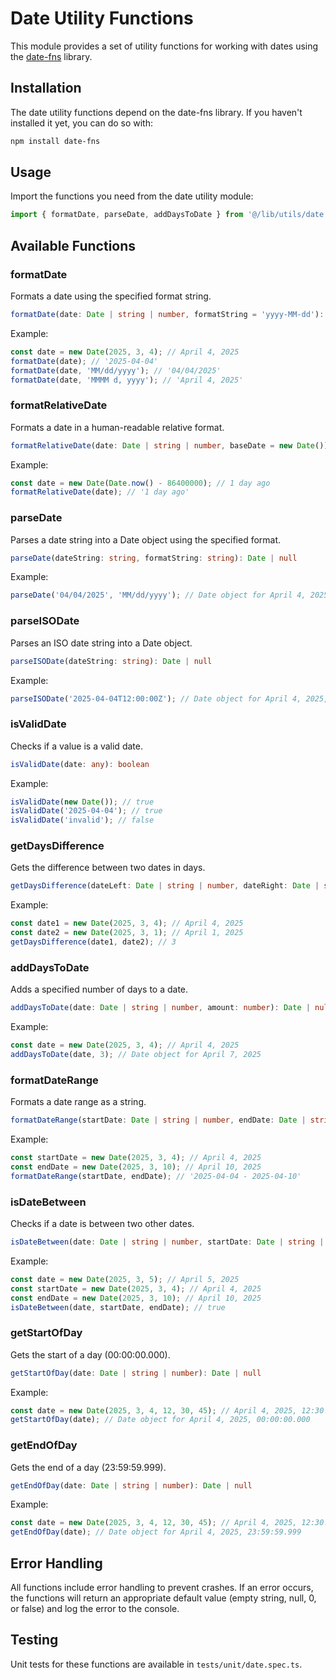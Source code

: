 # Date Utility Functions

This module provides a set of utility functions for working with dates using the [date-fns](https://date-fns.org/) library.

## Installation

The date utility functions depend on the date-fns library. If you haven't installed it yet, you can do so with:

```bash
npm install date-fns
```

## Usage

Import the functions you need from the date utility module:

```typescript
import { formatDate, parseDate, addDaysToDate } from '@/lib/utils/date';
```

## Available Functions

### formatDate

Formats a date using the specified format string.

```typescript
formatDate(date: Date | string | number, formatString = 'yyyy-MM-dd'): string
```

Example:

```typescript
const date = new Date(2025, 3, 4); // April 4, 2025
formatDate(date); // '2025-04-04'
formatDate(date, 'MM/dd/yyyy'); // '04/04/2025'
formatDate(date, 'MMMM d, yyyy'); // 'April 4, 2025'
```

### formatRelativeDate

Formats a date in a human-readable relative format.

```typescript
formatRelativeDate(date: Date | string | number, baseDate = new Date()): string
```

Example:

```typescript
const date = new Date(Date.now() - 86400000); // 1 day ago
formatRelativeDate(date); // '1 day ago'
```

### parseDate

Parses a date string into a Date object using the specified format.

```typescript
parseDate(dateString: string, formatString: string): Date | null
```

Example:

```typescript
parseDate('04/04/2025', 'MM/dd/yyyy'); // Date object for April 4, 2025
```

### parseISODate

Parses an ISO date string into a Date object.

```typescript
parseISODate(dateString: string): Date | null
```

Example:

```typescript
parseISODate('2025-04-04T12:00:00Z'); // Date object for April 4, 2025, 12:00:00 UTC
```

### isValidDate

Checks if a value is a valid date.

```typescript
isValidDate(date: any): boolean
```

Example:

```typescript
isValidDate(new Date()); // true
isValidDate('2025-04-04'); // true
isValidDate('invalid'); // false
```

### getDaysDifference

Gets the difference between two dates in days.

```typescript
getDaysDifference(dateLeft: Date | string | number, dateRight: Date | string | number): number
```

Example:

```typescript
const date1 = new Date(2025, 3, 4); // April 4, 2025
const date2 = new Date(2025, 3, 1); // April 1, 2025
getDaysDifference(date1, date2); // 3
```

### addDaysToDate

Adds a specified number of days to a date.

```typescript
addDaysToDate(date: Date | string | number, amount: number): Date | null
```

Example:

```typescript
const date = new Date(2025, 3, 4); // April 4, 2025
addDaysToDate(date, 3); // Date object for April 7, 2025
```

### formatDateRange

Formats a date range as a string.

```typescript
formatDateRange(startDate: Date | string | number, endDate: Date | string | number, formatString = 'yyyy-MM-dd'): string
```

Example:

```typescript
const startDate = new Date(2025, 3, 4); // April 4, 2025
const endDate = new Date(2025, 3, 10); // April 10, 2025
formatDateRange(startDate, endDate); // '2025-04-04 - 2025-04-10'
```

### isDateBetween

Checks if a date is between two other dates.

```typescript
isDateBetween(date: Date | string | number, startDate: Date | string | number, endDate: Date | string | number, inclusive = true): boolean
```

Example:

```typescript
const date = new Date(2025, 3, 5); // April 5, 2025
const startDate = new Date(2025, 3, 4); // April 4, 2025
const endDate = new Date(2025, 3, 10); // April 10, 2025
isDateBetween(date, startDate, endDate); // true
```

### getStartOfDay

Gets the start of a day (00:00:00.000).

```typescript
getStartOfDay(date: Date | string | number): Date | null
```

Example:

```typescript
const date = new Date(2025, 3, 4, 12, 30, 45); // April 4, 2025, 12:30:45
getStartOfDay(date); // Date object for April 4, 2025, 00:00:00.000
```

### getEndOfDay

Gets the end of a day (23:59:59.999).

```typescript
getEndOfDay(date: Date | string | number): Date | null
```

Example:

```typescript
const date = new Date(2025, 3, 4, 12, 30, 45); // April 4, 2025, 12:30:45
getEndOfDay(date); // Date object for April 4, 2025, 23:59:59.999
```

## Error Handling

All functions include error handling to prevent crashes. If an error occurs, the functions will return an appropriate default value (empty string, null, 0, or false) and log the error to the console.

## Testing

Unit tests for these functions are available in `tests/unit/date.spec.ts`.
